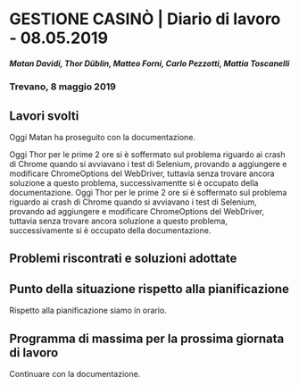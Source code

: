 # GESTIONE CASINÒ | Diario di lavoro - 08.05.2019

##### Matan Davidi, Thor Düblin, Matteo Forni, Carlo Pezzotti, Mattia Toscanelli

### Trevano, 8 maggio 2019

## Lavori svolti

Oggi Matan ha proseguito con la documentazione.

Oggi Thor per le prime 2 ore si è soffermato sul problema riguardo ai crash di Chrome quando si avviavano i test di Selenium, provando a aggiungere e modificare ChromeOptions del WebDriver, tuttavia senza trovare ancora soluzione a questo problema, successivamentte si è occupato della documentazione.
Oggi Thor per le prime 2 ore si è soffermato sul problema riguardo ai crash di Chrome quando si avviavano i test di Selenium, provando ad aggiungere e modificare ChromeOptions del WebDriver, tuttavia senza trovare ancora soluzione a questo problema, successivamente si è occupato della documentazione.

## Problemi riscontrati e soluzioni adottate

## Punto della situazione rispetto alla pianificazione

Rispetto alla pianificazione siamo in orario.

## Programma di massima per la prossima giornata di lavoro

Continuare con la documentazione.
